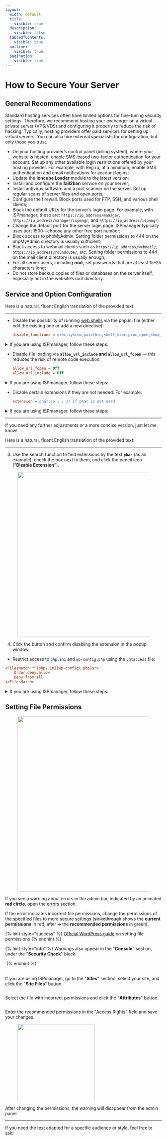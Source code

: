 ```yaml
---
layout:
  width: default
  title:
    visible: true
  description:
    visible: false
  tableOfContents:
    visible: true
  outline:
    visible: true
  pagination:
    visible: true
---
```


# How to Secure Your Server

## General Recommendations

Standard hosting services often have limited options for fine-tuning security settings. Therefore, we recommend hosting your exchanger on a virtual private server (VPS/VDS) and configuring it properly to reduce the risk of hacking. Typically, hosting providers offer paid services for setting up virtual servers. You can also hire external specialists for configuration, but only those you trust.

* On your hosting provider’s control panel (billing system), where your website is hosted, enable SMS-based two-factor authentication for your account. Set up any other available login restrictions offered by your hosting provider. For example, with Reg.ru, at a minimum, enable SMS authentication and email notifications for account logins;
* Update the **Ioncube Loader** module to the latest version;
* Install and configure the **fail2ban** service on your server;
* Install antivirus software and a port scanner on the server. Set up regular scans of server files and open ports;
* Configure the firewall. Block ports used for FTP, SSH, and various shell clients;
* Block the default URLs for the server’s login page. For example, with ISPmanager, these are: `https://ip_address/manager`, `https://ip_address/manager/ispmngr`, and `https://ip_address/ispmngr`;
* Change the default port for the server login page. ISPmanager typically uses port 1500—choose any other free port number;
* Block access to phpMyAdmin. Setting folder permissions to 444 on the phpMyAdmin directory is usually sufficient;
* Block access to webmail clients such as `https://ip_address/webmail/`, `https://ip_address/roundcube/`, etc. Setting folder permissions to 444 on the mail client directory is usually enough;
* For all server users, including **root**, set passwords that are at least 15–25 characters long;
* Do not store backup copies of files or databases on the server itself, especially not in the website’s root directory.

## **Service and Option Configuration**

Here is a natural, fluent English translation of the provided text:

---

*   Disable the possibility of running [web shells](https://encyclopedia.kaspersky.ru/glossary/web-shell/) via the php.ini file (either edit the existing one or add a new directive):

    ```ini
    disable_functions = exec,system,passthru,shell_exec,proc_open,show_source
    ```

<details>

<summary>If you are using ISPmanager, follow these steps:</summary>

1. Log in to ISPmanager as the <mark style="color:red;">**root user**</mark>.

2. Go to the "**Sites**" section, select your website, and click the "**PHP Settings for Site**" button.

<figure><img src="../../.gitbook/assets/image (2181).png" alt=""><figcaption></figcaption></figure>

3. Use the search to find the `disable_functions` directive, check its box, and click the pencil icon ("**Edit variable**").

<figure><img src="../../.gitbook/assets/image (2182).png" alt=""><figcaption></figcaption></figure>

4. Add the specified functions (do not remove existing values — just append the following functions): **`exec,system,passthru,shell_exec,proc_open,show_source`**, then save the changes.

<figure><img src="../../.gitbook/assets/image (2183).png" alt="" width="544"><figcaption></figcaption></figure>

</details>

*   Disable file loading via **`allow_url_include` and `allow_url_fopen`** — this reduces the risk of remote code execution:

    ```ini
    allow_url_fopen = Off
    allow_url_include = Off
    ```

<details>

<summary>If you are using ISPmanager, follow these steps:</summary>

1. Log in to ISPmanager as the <mark style="color:red;">**root user**</mark>.

2. Go to the "**Sites**" section, select your website, and click the "**PHP Settings for Site**" button.

<figure><img src="../../.gitbook/assets/image (2181).png" alt="" width="563"><figcaption></figcaption></figure>

3. Search for directives containing `allow_url`, check their boxes, and click the pencil icon ("**Edit variable**").

<figure><img src="../../.gitbook/assets/image (2185).png" alt="" width="563"><figcaption></figcaption></figure>

4. Set both variables to `Off` and save the changes.

<figure><img src="../../.gitbook/assets/image (2184).png" alt="" width="563"><figcaption></figcaption></figure>

</details>

*   Disable certain extensions if they are not needed. For example:

    ```ini
    extension = phar.so ; ; // if phar is not used
    ```

<details>

<summary>If you are using ISPmanager, follow these steps:</summary>

1. Log in to ISPmanager as the <mark style="color:red;">**root user**</mark>.

2. Go to the "**PHP**" section, select the PHP version [used by your website](https://premium.gitbook.io/main/osnovnye-nastroiki/faq/kak-proverit-versiyu-php-ispolzuyushuyusya-dlya-saita), and click the "**Extensions**" button.

<figure><img src="../../.gitbook/assets/image (2186).png" alt="" width="563"><figcaption></figcaption></figure>

</details>

---

If you need any further adjustments or a more concise version, just let me know!

Here is a natural, fluent English translation of the provided text:

---

3. Use the search function to find extensions by the text **`phar`** (as an example), check the box next to them, and click the pencil icon ("**Disable Extension**").

<figure><img src="../../.gitbook/assets/image (2187).png" alt="" width="531"><figcaption></figcaption></figure>

4. Click the button and confirm disabling the extension in the popup window.

</details>

* Restrict access to `php.ini` and `wp-config.php` using the `.htaccess` file:

```ini
<FilesMatch "^(php\.ini|wp-config\.php)$">
    Order deny,allow
    Deny from all
</FilesMatch>
```

<details>

<summary>If you are using ISPmanager, follow these steps:</summary>

1. Log in to ISPmanager as **any user**.

2. Go to the "**Sites**" section, select your site, and click the "**Site Files**" button.

<figure><img src="../../.gitbook/assets/image (2188).png" alt=""><figcaption></figcaption></figure>

3. Find the `.htaccess` file and open it for editing by double-clicking.

<figure><img src="../../.gitbook/assets/image (2190).png" alt="" width="479"><figcaption></figcaption></figure>

4. Paste the text shown above into the file and save your changes.

<figure><img src="../../.gitbook/assets/image (2191).png" alt="" width="543"><figcaption></figcaption></figure>

</details>

## Setting File Permissions

<figure><img src="../../.gitbook/assets/image (1).png" alt="" width="563"><figcaption></figcaption></figure>

If you see a warning about errors in the admin bar, indicated by an animated **red circle**, open the errors section.

If the error indicates incorrect file permissions, change the permissions of the specified files to more secure settings (~~strikethrough~~ shows the **current permissions** in red, after ➔ the **recommended permissions** in green).

{% hint style="success" %}
[Official WordPress guide](https://developer.wordpress.org/advanced-administration/security/hardening/#file-permissions) on setting file permissions
{% endhint %}

{% hint style="info" %}
Warnings also appear in the "**Console**" section, under the "**Security Check**" block.

<img src="../../.gitbook/assets/image (2).png" alt="" data-size="original">
{% endhint %}

\
If you are using ISPmanager, go to the "**Sites**" section, select your site, and click the "**Site Files**" button.

<figure><img src="../../.gitbook/assets/image (2188).png" alt=""><figcaption></figcaption></figure>

Select the file with incorrect permissions and click the "**Attributes**" button.

<figure><img src="../../.gitbook/assets/image (2193).png" alt=""><figcaption></figcaption></figure>

Enter the recommended permissions in the "Access Rights" field and save your changes.

<figure><img src="../../.gitbook/assets/image (2197).png" alt="" width="248"><figcaption></figcaption></figure>

After changing the permissions, the warning will disappear from the admin panel.

---

If you need the text adapted for a specific audience or style, feel free to ask!